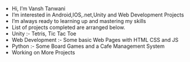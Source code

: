 - Hi, I’m Vansh Tanwani
- I’m interested in Android,IOS,.net,Unity and Web Development Projects
- I’m always ready to learning up and mastering my skills
- List of projects completed are arranged below.
- Unity :- Tetris, Tic Tac Toe
- Web Development :- Some basic Web Pages with HTML CSS and JS
- Python :- Some Board Games and a Cafe Management System
- Working on More Projects
